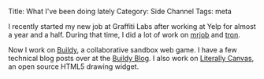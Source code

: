 Title: What I've been doing lately
Category: Side Channel
Tags: meta

I recently started my new job at Graffiti Labs after working at Yelp for
almost a year and a half. During that time, I did a lot of work on
[mrjob](http://mrjob.readthedocs.org/) and
[tron](http://packages.python.org/tron/).

Now I work on [Buildy](http://playbuildy.com), a collaborative sandbox
web game. I have a few technical blog posts over at the [Buildy
Blog](http://blog.playbuildy.com/). I also work on [Literally
Canvas](http://literallycanvas.com/), an open source HTML5 drawing widget.
